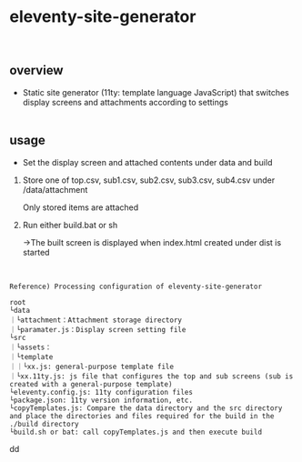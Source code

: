 # eleventy-site-generator
<br>

## overview
* Static site generator (11ty: template language JavaScript) that switches display screens and attachments according to settings
<br><br>


## usage
* Set the display screen and attached contents under data and build

 1. Store one of top.csv, sub1.csv, sub2.csv, sub3.csv, sub4.csv under /data/attachment

     Only stored items are attached

2. Run either build.bat or sh

    →The built screen is displayed when index.html created under dist is started
    
<br>

```
Reference) Processing configuration of eleventy-site-generator

root
└data
｜└attachment：Attachment storage directory
｜└paramater.js：Display screen setting file
└src
｜└assets：
｜└template
｜｜└xx.js: general-purpose template file
｜└xx.11ty.js: js file that configures the top and sub screens (sub is created with a general-purpose template)
└eleventy.config.js: 11ty configuration files
└package.json: 11ty version information, etc.
└copyTemplates.js: Compare the data directory and the src directory and place the directories and files required for the build in the ./build directory
└build.sh or bat: call copyTemplates.js and then execute build

```
dd
